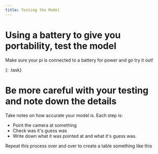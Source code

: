 ```yaml
---
title: Testing the Model
---
```


# Using a battery to give you portability, test the model

Make sure your pi is connected to a battery for power and go try it out!

{: .task}
# Be more careful with your testing and note down the details
Take notes on how accurate your model is.  Each step is:
  * Point the camera at something
  * Check was it's guess was
  * Write down what it was pointed at and what it's guess was.

Repeat this process over and over to create a table something like this


